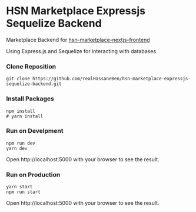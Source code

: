 # HSN Marketplace Expressjs Sequelize Backend

Marketplace Backend for [hsn-marketplace-nextjs-frontend](https://github.com/realHassaneBen/hsn-marketplace-nextjs-frontend)

Using Express.js and Sequelize for interacting with databases

### Clone Reposition

```
git clone https://github.com/realHassaneBen/hsn-marketplace-expressjs-sequelize-backend.git
```

### Install Packages

```
npm install
# yarn install
```

### Run on Develpment

```
npm run dev
yarn dev
```

Open http://localhost:5000 with your browser to see the result.

### Run on Production

```
yarn start
npm run start
```

Open http://localhost:5000 with your browser to see the result.
